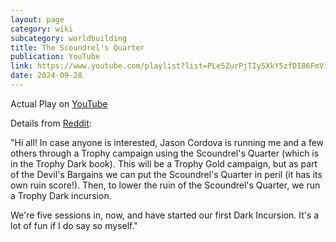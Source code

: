 ```yaml
---
layout: page
category: wiki
subcategory: worldbuilding
title: The Scoundrel's Quarter
publication: YouTube
link: https://www.youtube.com/playlist?list=PLe5ZurPjTIy5XkY5zfDI86FmViCplChp8
date: 2024-09-28
---
```


Actual Play on [YouTube](https://www.youtube.com/playlist?list=PLe5ZurPjTIy5XkY5zfDI86FmViCplChp8)

Details from [Reddit](https://www.reddit.com/r/TrophyRPG/comments/10ve6eu/the_scoundrels_quarter_trophy_campaign/):

"Hi all! In case anyone is interested, Jason Cordova is running me and a few others through a Trophy campaign using the Scoundrel's Quarter (which is in the Trophy Dark book). This will be a Trophy Gold campaign, but as part of the Devil's Bargains we can put the Scoundrel's Quarter in peril (it has its own ruin score!). Then, to lower the ruin of the Scoundrel's Quarter, we run a Trophy Dark incursion.

We're five sessions in, now, and have started our first Dark Incursion. It's a lot of fun if I do say so myself."
